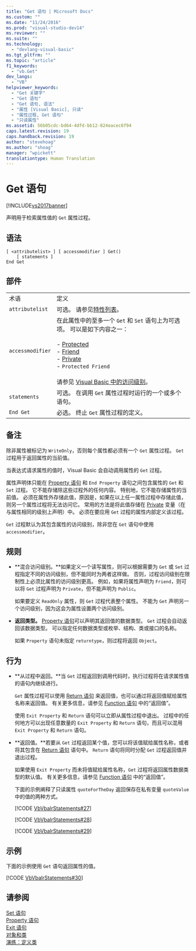 ```yaml
---
title: "Get 语句 | Microsoft Docs"
ms.custom: ""
ms.date: "11/24/2016"
ms.prod: "visual-studio-dev14"
ms.reviewer: ""
ms.suite: ""
ms.technology: 
  - "devlang-visual-basic"
ms.tgt_pltfrm: ""
ms.topic: "article"
f1_keywords: 
  - "vb.Get"
dev_langs: 
  - "VB"
helpviewer_keywords: 
  - "Get 关键字"
  - "Get 语句"
  - "Get 语句, 语法"
  - "属性 [Visual Basic], 只读"
  - "属性过程, Get 语句"
  - "只读属性"
ms.assetid: 56b05cdc-bd64-4dfd-bb12-824eacec6f94
caps.latest.revision: 19
caps.handback.revision: 19
author: "stevehoag"
ms.author: "shoag"
manager: "wpickett"
translationtype: Human Translation
---
```

# Get 语句
[!INCLUDE[vs2017banner](../../../csharp/includes/vs2017banner.md)]

声明用于检索属性值的 `Get` 属性过程。  
  
## 语法  
  
```  
[ <attributelist> ] [ accessmodifier ] Get()  
    [ statements ]  
End Get  
```  
  
## 部件  
  
|||  
|-|-|  
|术语|定义|  
|`attributelist`|可选。  请参见[特性列表](../../../visual-basic/language-reference/statements/attribute-list.md)。|  
|`accessmodifier`|在此属性中的至多一个 `Get` 和 `Set` 语句上为可选项。  可以是如下内容之一：<br /><br /> -   [Protected](../../../visual-basic/language-reference/modifiers/protected.md)<br />-   [Friend](../../../visual-basic/language-reference/modifiers/friend.md)<br />-   [Private](../../../visual-basic/language-reference/modifiers/private.md)<br />-   `Protected Friend`<br /><br /> 请参见 [Visual Basic 中的访问级别](../../../visual-basic/programming-guide/language-features/declared-elements/access-levels.md)。|  
|`statements`|可选。  在调用 `Get` 属性过程时运行的一个或多个语句。|  
|`End Get`|必选。  终止 `Get` 属性过程的定义。|  
  
## 备注  
 除非属性被标记为 `WriteOnly`，否则每个属性都必须有一个 `Get` 属性过程。  `Get` 过程用于返回属性的当前值。  
  
 当表达式请求属性的值时，Visual Basic 会自动调用属性的 `Get` 过程。  
  
 属性声明体只能在 [Property 语句](../../../visual-basic/language-reference/statements/property-statement.md) 和 `End Property` 语句之间包含属性的 `Get` 和 `Set` 过程。  它不能存储除这些过程外的任何内容。  特别地，它不能存储属性的当前值。  必须在属性外存储此值，原因是，如果在以上任一属性过程中存储此值，则另一个属性过程将无法访问它。  常用的方法是将此值存储在 [Private](../../../visual-basic/language-reference/modifiers/private.md) 变量（在与属性相同的级别上声明）中。  必须在要应用 `Get` 过程的属性内部定义该过程。  
  
 `Get` 过程默认为其包含属性的访问级别，除非您在 `Get` 语句中使用 `accessmodifier`。  
  
## 规则  
  
-   **混合访问级别。**如果定义一个读写属性，则可以根据需要为 `Get` 或 `Set` 过程指定不同的访问级别，但不能同时为两者这样做。  否则，过程访问级别在限制性上必须比属性的访问级别更高。  例如，如果将属性声明为 `Friend`，则可以将 `Get` 过程声明为 `Private`，但不能声明为 `Public`。  
  
     如果要定义 `ReadOnly` 属性，则 `Get` 过程代表整个属性。  不能为 `Get` 声明另一个访问级别，因为这会为属性设置两个访问级别。  
  
-   **返回类型。** [Property 语句](../../../visual-basic/language-reference/statements/property-statement.md)可以声明其返回值的数据类型。  `Get` 过程会自动返回该数据类型。  可以指定任何数据类型或枚举、结构、类或接口的名称。  
  
     如果 `Property` 语句未指定 `returntype`，则过程将返回 `Object`。  
  
## 行为  
  
-   **从过程中返回。**当 `Get` 过程返回到调用代码时，执行过程将在请求属性值的语句内继续进行。  
  
     `Get` 属性过程可以使用 [Return 语句](../../../visual-basic/language-reference/statements/return-statement.md) 来返回值，也可以通过将返回值赋给属性名称来返回值。  有关更多信息，请参见 [Function 语句](../../../visual-basic/language-reference/statements/function-statement.md) 中的“返回值”。  
  
     使用 `Exit Property` 和 `Return` 语句可以立即从属性过程中退出。  过程中的任何地方可以出现任意数量的 `Exit Property` 和 `Return` 语句，而且可以混用 `Exit Property` 和 `Return` 语句。  
  
-   **返回值。**若要从 `Get` 过程返回某个值，您可以将该值赋给属性名称，或者将其包含在 [Return 语句](../../../visual-basic/language-reference/statements/return-statement.md) 语句中。  `Return` 语句将同时分配 `Get` 过程返回值并退出过程。  
  
     如果使用 `Exit Property` 而未将值赋给属性名称，`Get` 过程将返回属性数据类型的默认值。  有关更多信息，请参见 [Function 语句](../../../visual-basic/language-reference/statements/function-statement.md) 中的“返回值”。  
  
     下面的示例阐释了只读属性 `quoteForTheDay` 返回保存在私有变量 `quoteValue` 中的值的两种方式。  
  
     [!CODE [VbVbalrStatements#27](../CodeSnippet/VS_Snippets_VBCSharp/VbVbalrStatements#27)]  
  
     [!CODE [VbVbalrStatements#28](../CodeSnippet/VS_Snippets_VBCSharp/VbVbalrStatements#28)]  
  
     [!CODE [VbVbalrStatements#29](../CodeSnippet/VS_Snippets_VBCSharp/VbVbalrStatements#29)]  
  
## 示例  
 下面的示例使用 `Get` 语句返回属性的值。  
  
 [!CODE [VbVbalrStatements#30](../CodeSnippet/VS_Snippets_VBCSharp/VbVbalrStatements#30)]  
  
## 请参阅  
 [Set 语句](../../../visual-basic/language-reference/statements/set-statement.md)   
 [Property 语句](../../../visual-basic/language-reference/statements/property-statement.md)   
 [Exit 语句](../../../visual-basic/language-reference/statements/exit-statement.md)   
 [对象和类](../../../visual-basic/programming-guide/language-features/objects-and-classes/index.md)   
 [演练：定义类](../../../visual-basic/programming-guide/language-features/objects-and-classes/walkthrough-defining-classes.md)